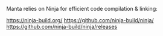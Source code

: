 Manta relies on Ninja for efficient code compilation & linking:

https://ninja-build.org/
https://github.com/ninja-build/ninja/
https://github.com/ninja-build/ninja/releases